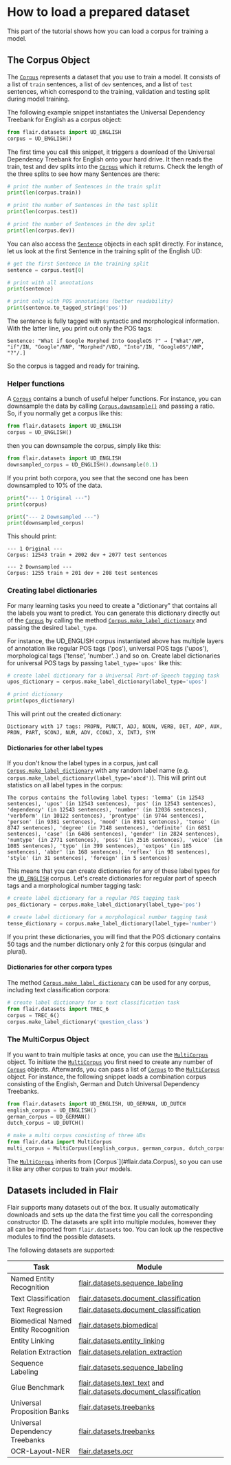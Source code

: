 # How to load a prepared dataset

This part of the tutorial shows how you can load a corpus for training a model. 

## The Corpus Object

The [`Corpus`](#flair.data.Corpus) represents a dataset that you use to train a model. It consists of a list of `train` sentences,
a list of `dev` sentences, and a list of `test` sentences, which correspond to the training, validation and testing
split during model training.

The following example snippet instantiates the Universal Dependency Treebank for English as a corpus object:

```python
from flair.datasets import UD_ENGLISH
corpus = UD_ENGLISH()
```

The first time you call this snippet, it triggers a download of the Universal Dependency Treebank for English onto your
hard drive. It then reads the train, test and dev splits into the [`Corpus`](#flair.data.Corpus) which it returns. Check the length of
the three splits to see how many Sentences are there:

```python
# print the number of Sentences in the train split
print(len(corpus.train))

# print the number of Sentences in the test split
print(len(corpus.test))

# print the number of Sentences in the dev split
print(len(corpus.dev))
```

You can also access the [`Sentence`](#flair.data.Sentence) objects in each split directly. For instance, let us look at the first Sentence in
the training split of the English UD:

```python
# get the first Sentence in the training split
sentence = corpus.test[0]

# print with all annotations
print(sentence)

# print only with POS annotations (better readability)
print(sentence.to_tagged_string('pos'))
```

The sentence is fully tagged with syntactic and morphological information. With the latter line,
you print out only the POS tags:

```console
Sentence: "What if Google Morphed Into GoogleOS ?" → ["What"/WP, "if"/IN, "Google"/NNP, "Morphed"/VBD, "Into"/IN, "GoogleOS"/NNP, "?"/.]
```

So the corpus is tagged and ready for training.

### Helper functions

A [`Corpus`](#flair.data.Corpus) contains a bunch of useful helper functions.
For instance, you can downsample the data by calling [`Corpus.downsample()`](#flair.data.Corpus.downsample) and passing a ratio. So, if you normally get a
corpus like this:

```python
from flair.datasets import UD_ENGLISH
corpus = UD_ENGLISH()
```

then you can downsample the corpus, simply like this:

```python
from flair.datasets import UD_ENGLISH
downsampled_corpus = UD_ENGLISH().downsample(0.1)
```

If you print both corpora, you see that the second one has been downsampled to 10% of the data.

```python
print("--- 1 Original ---")
print(corpus)

print("--- 2 Downsampled ---")
print(downsampled_corpus)
```

This should print:

```console
--- 1 Original ---
Corpus: 12543 train + 2002 dev + 2077 test sentences

--- 2 Downsampled ---
Corpus: 1255 train + 201 dev + 208 test sentences
```

### Creating label dictionaries

For many learning tasks you need to create a "dictionary" that contains all the labels you want to predict.
You can generate this dictionary directly out of the [`Corpus`](#flair.data.Corpus) by calling the method [`Corpus.make_label_dictionary`](#flair.data.Corpus.make_label_dictionary)
and passing the desired `label_type`.

For instance, the UD_ENGLISH corpus instantiated above has multiple layers of annotation like regular
POS tags ('pos'), universal POS tags ('upos'), morphological tags ('tense', 'number'..) and so on.
Create label dictionaries for universal POS tags by passing `label_type='upos'` like this:

```python
# create label dictionary for a Universal Part-of-Speech tagging task
upos_dictionary = corpus.make_label_dictionary(label_type='upos')

# print dictionary
print(upos_dictionary)
```

This will print out the created dictionary:

```console
Dictionary with 17 tags: PROPN, PUNCT, ADJ, NOUN, VERB, DET, ADP, AUX, PRON, PART, SCONJ, NUM, ADV, CCONJ, X, INTJ, SYM
```

#### Dictionaries for other label types

If you don't know the label types in a corpus, just call [`Corpus.make_label_dictionary`](#flair.data.Corpus.make_label_dictionary) with
any random label name (e.g. `corpus.make_label_dictionary(label_type='abcd')`). This will print
out statistics on all label types in the corpus:

```console
The corpus contains the following label types: 'lemma' (in 12543 sentences), 'upos' (in 12543 sentences), 'pos' (in 12543 sentences), 'dependency' (in 12543 sentences), 'number' (in 12036 sentences), 'verbform' (in 10122 sentences), 'prontype' (in 9744 sentences), 'person' (in 9381 sentences), 'mood' (in 8911 sentences), 'tense' (in 8747 sentences), 'degree' (in 7148 sentences), 'definite' (in 6851 sentences), 'case' (in 6486 sentences), 'gender' (in 2824 sentences), 'numtype' (in 2771 sentences), 'poss' (in 2516 sentences), 'voice' (in 1085 sentences), 'typo' (in 399 sentences), 'extpos' (in 185 sentences), 'abbr' (in 168 sentences), 'reflex' (in 98 sentences), 'style' (in 31 sentences), 'foreign' (in 5 sentences)
```

This means that you can create dictionaries for any of these label types for the [`UD_ENGLISH`](#flair.datasets.treebanks.UD_ENGLISH) corpus. Let's create dictionaries for regular part of speech tags
and a morphological number tagging task:

```python
# create label dictionary for a regular POS tagging task
pos_dictionary = corpus.make_label_dictionary(label_type='pos')

# create label dictionary for a morphological number tagging task
tense_dictionary = corpus.make_label_dictionary(label_type='number')
```

If you print these dictionaries, you will find that the POS dictionary contains 50 tags and the number dictionary only 2 for this corpus (singular and plural).


#### Dictionaries for other corpora types

The method [`Corpus.make_label_dictionary`](#flair.data.Corpus.make_label_dictionary) can be used for any corpus, including text classification corpora:

```python
# create label dictionary for a text classification task
from flair.datasets import TREC_6
corpus = TREC_6()
corpus.make_label_dictionary('question_class')
```

### The MultiCorpus Object

If you want to train multiple tasks at once, you can use the [`MultiCorpus`](#flair.data.MultiCorpus) object.
To initiate the [`MultiCorpus`](#flair.data.MultiCorpus) you first need to create any number of [`Corpus`](#flair.data.Corpus) objects. Afterwards, you can pass
a list of [`Corpus`](#flair.data.Corpus) to the [`MultiCorpus`](#flair.data.MultiCorpus) object. For instance, the following snippet loads a combination corpus
consisting of the English, German and Dutch Universal Dependency Treebanks.

```python
from flair.datasets import UD_ENGLISH, UD_GERMAN, UD_DUTCH
english_corpus = UD_ENGLISH()
german_corpus = UD_GERMAN()
dutch_corpus = UD_DUTCH()

# make a multi corpus consisting of three UDs
from flair.data import MultiCorpus
multi_corpus = MultiCorpus([english_corpus, german_corpus, dutch_corpus])
```

The [`MultiCorpus`](#flair.data.MultiCorpus) inherits from `[`Corpus`](#flair.data.Corpus), so you can use it like any other corpus to train your models.

## Datasets included in Flair

Flair supports many datasets out of the box. It usually automatically downloads and sets up the data the first time you
call the corresponding constructor ID.
The datasets are split into multiple modules, however they all can be imported from `flair.datasets` too.
You can look up the respective modules to find the possible datasets.

The following datasets are supported:

| Task                                | Module                                                                                                                                      |
|-------------------------------------|---------------------------------------------------------------------------------------------------------------------------------------------|
| Named Entity Recognition            | [flair.datasets.sequence_labeling](#flair.datasets.sequence_labeling)                                                                       |
| Text Classification                 | [flair.datasets.document_classification](#flair.datasets.document_classification)                                                           |
| Text Regression                     | [flair.datasets.document_classification](#flair.datasets.document_classification)                                                           |
| Biomedical Named Entity Recognition | [flair.datasets.biomedical](#flair.datasets.biomedical)                                                                                     |
| Entity Linking                      | [flair.datasets.entity_linking](#flair.datasets.entity_linking)                                                                             |
| Relation Extraction                 | [flair.datasets.relation_extraction](#flair.datasets.relation_extraction)                                                                   |
| Sequence Labeling                   | [flair.datasets.sequence_labeling](#flair.datasets.sequence_labeling)                                                                       |
| Glue Benchmark                      | [flair.datasets.text_text](#flair.datasets.text_text) and [flair.datasets.document_classification](#flair.datasets.document_classification) |
| Universal Proposition Banks         | [flair.datasets.treebanks](#flair.datasets.treebanks)                                                                                       |
| Universal Dependency Treebanks      | [flair.datasets.treebanks](#flair.datasets.treebanks)                                                                                       |
| OCR-Layout-NER                      | [flair.datasets.ocr](#flair.datasets.ocr)                                                                                                   |

